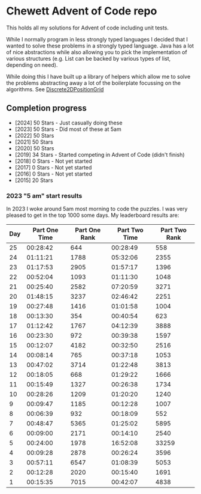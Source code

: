 Chewett Advent of Code repo
===========================

This holds all my solutions for Advent of code including unit tests.

While I normally program in less strongly typed languages I decided that I wanted to solve these problems in a
 strongly typed language. Java has a lot of nice abstractions while also allowing you to pick the
 implementation of various structures (e.g. List can be backed by various types of list, depending on need).

While doing this I have built up a library of helpers which allow me to solve the problems abstracting away a lot
 of the boilerplate focussing on the algorithms. See
 [Discrete2DPositionGrid](src/main/java/net/chewett/adventofcode/datastructures/Discrete2DPositionGrid.java)

## Completion progress

* [2024] 50 Stars - Just casually doing these
* [2023] 50 Stars - Did most of these at 5am 
* [2022] 50 Stars 
* [2021] 50 Stars 
* [2020] 50 Stars 
* [2019] 34 Stars - Started competing in Advent of Code (didn't finish)
* [2018] 0  Stars - Not yet started   
* [2017] 0  Stars - Not yet started
* [2016] 0  Stars - Not yet started   
* [2015] 20 Stars

### 2023 "5 am" start results

In 2023 I woke around 5am most morning to code the puzzles.
I was very pleased to get in the top 1000 some days. My leaderboard results are:

| Day | Part One Time | Part One Rank | Part Two Time | Part Two Rank |
|-----|---------------|---------------|---------------|---------------|
| 25  | 00:28:42      | 644           | 00:28:49      | 558           |
| 24  | 01:11:21      | 1788          | 05:32:06      | 2355          |
| 23  | 01:17:53      | 2905          | 01:57:17      | 1396          |
| 22  | 00:52:04      | 1093          | 01:11:30      | 1048          |
| 21  | 00:25:40      | 2582          | 07:20:59      | 3271          |
| 20  | 01:48:15      | 3237          | 02:46:42      | 2251          |
| 19  | 00:27:48      | 1416          | 01:01:58      | 1004          |
| 18  | 00:13:30      | 354           | 00:40:54      | 623           |
| 17  | 01:12:42      | 1767          | 04:12:39      | 3888          |
| 16  | 00:23:30      | 972           | 00:39:38      | 1597          |
| 15  | 00:12:07      | 4182          | 00:32:50      | 2516          |
| 14  | 00:08:14      | 765           | 00:37:18      | 1053          |
| 13  | 00:47:02      | 3714          | 01:22:48      | 3813          |
| 12  | 00:18:05      | 668           | 01:29:22      | 1666          |
| 11  | 00:15:49      | 1327          | 00:26:38      | 1734          |
| 10  | 00:28:26      | 1209          | 01:20:20      | 1240          |
| 9   | 00:09:47      | 1185          | 00:12:28      | 1007          |
| 8   | 00:06:39      | 932           | 00:18:09      | 552           |
| 7   | 00:48:47      | 5365          | 01:25:02      | 5895          |
| 6   | 00:09:00      | 2171          | 00:14:10      | 2540          |
| 5   | 00:24:00      | 1978          | 16:52:08      | 33259         |
| 4   | 00:09:28      | 2878          | 00:26:24      | 3596          |
| 3   | 00:57:11      | 6547          | 01:08:39      | 5053          |
| 2   | 00:12:28      | 2020          | 00:15:40      | 1691          |
| 1   | 00:15:35      | 7015          | 00:42:07      | 4838          |



